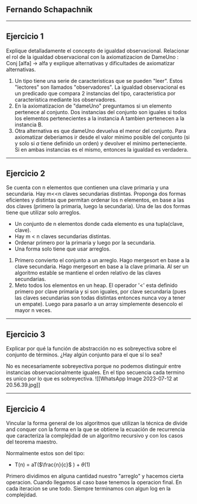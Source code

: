 ## Fernando Schapachnik
---

## Ejercicio 1
Explique detalladamente el concepto de igualdad observacional. Relacionar el rol de la igualdad observacional con la axiomatizacion de DameUno : Conj [alfa] → alfa y explique alternativas y dificultades de axiomatizar alternativas.

1. Un tipo tiene una serie de caracteristicas que se pueden "leer". Estos "lectores" son llamados "observadores". La igualdad observacional es un predicado que compara 2 instancias del tipo, caracteristica por caracteristica mediante los observadores. 
2. En la axiomatizacion de "dameUno" preguntamos si un elemento pertenece al conjunto. Dos instancias del conjunto son iguales si todos los elementos pertenecientes a la instancia A tambien pertenecen a la instancia B.
3. Otra alternativa es que dameUno devuelva el menor del conjunto. Para axiomatizar deberiamos ir desde el valor minimo posible del conjunto (si y solo si $a$ tiene definido un orden) y devolver el minimo perteneciente. Si en ambas instancias es el mismo, entonces la igualdad es verdadera.



---
## Ejercicio 2
Se cuenta con n elementos que contienen una clave primaria y una secundaria. Hay m<<n claves secundarias distintas. Proponga dos formas eficientes y distintas que permitan ordenar los n elementos, en base a las dos claves (primero la primaria, luego la secundaria). Una de las dos formas tiene que utilizar solo arreglos.

 - Un conjunto de n elementos donde cada elemento es una tupla(clave, clave).
 - Hay m < n claves secundarias distintas.
 - Ordenar primero por la primaria y luego por la secundaria.
 - Una forma solo tiene que usar arreglos.
 
 1. Primero convierto el conjunto a un arreglo. Hago mergesort en base a la clave secundaria. Hago mergesort en base a la clave primaria. Al ser un algoritmo estable se mantiene el orden relativo de las claves secundarias.
 2. Meto todos los elementos en un heap. El operador '<' esta definido primero por clave primaria y si son iguales, por clave secundaria (pues las claves secundarias son todas distintas entonces nunca voy a tener un empate). Luego para pasarlo a un array simplemente desencolo el mayor n veces.

---
## Ejercicio 3
Explicar por qué la función de abstracción no es sobreyectiva sobre el conjunto de términos. ¿Hay algún conjunto para el que sí lo sea?

No es necesariamente sobreyectiva porque no podemos distinguir entre instancias observacionalmente iguales. En el tipo secuencia cada termino es unico por lo que es sobreyectiva.
![[WhatsApp Image 2023-07-12 at 20.56.39.jpg]]

---
## Ejercicio 4
Vincular la forma general de los algoritmos que utilizan la técnica de divide and conquer con la forma en la que se obtiene la ecuación de recurrencia que caracteriza la complejidad de un algoritmo recursivo y con los casos del teorema maestro.

Normalmente estos son del tipo:
- T(n) = aT($\frac{n}{c}$ ) + $\theta$(1)

Primero dividimos en alguna cantidad nuestro "arreglo" y hacemos cierta operacion. Cuando llegamos al caso base tenemos la operacion final. En cada iteracion se une todo. Siempre terminamos con algun log en la complejidad.

